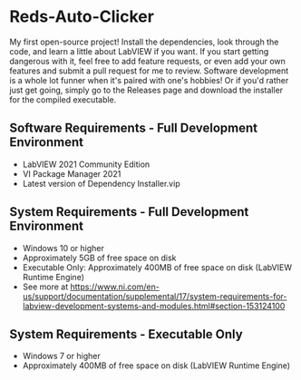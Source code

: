 # Reds-Auto-Clicker

My first open-source project! Install the dependencies, look through the code, and learn a little about LabVIEW if you want. If you start getting dangerous with it, feel free to add feature requests, or even add your own features and submit a pull request for me to review. Software development is a whole lot funner when it's paired with one's hobbies! Or if you'd rather just get going, simply go to the Releases page and download the installer for the compiled executable.

## Software Requirements - Full Development Environment
- LabVIEW 2021 Community Edition
- VI Package Manager 2021
- Latest version of Dependency Installer.vip

## System Requirements - Full Development Environment
- Windows 10 or higher
- Approximately 5GB of free space on disk
- Executable Only: Approximately 400MB of free space on disk (LabVIEW Runtime Engine)
- See more at https://www.ni.com/en-us/support/documentation/supplemental/17/system-requirements-for-labview-development-systems-and-modules.html#section-153124100

## System Requirements - Executable Only
- Windows 7 or higher
- Approximately 400MB of free space on disk (LabVIEW Runtime Engine)

